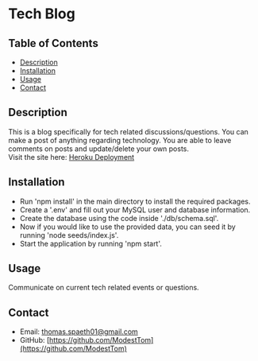 # Tech Blog

  ## Table of Contents ##
  * [Description](#description)
  * [Installation](#installation)
  * [Usage](#usage)
  * [Contact](#contact)

  ## Description ##
  This is a blog specifically for tech related discussions/questions. You can make a post of anything regarding technology. You are able to leave comments on posts and update/delete your own posts. \
  Visit the site here: [Heroku Deployment](https://mysterious-bastion-30368.herokuapp.com/)


  ## Installation ##
  * Run 'npm install' in the main directory to install the required packages.
  * Create a '.env' and fill out your MySQL user and database information.
  * Create the database using the code inside './db/schema.sql'.
  * Now if you would like to use the provided data, you can seed it by running 'node seeds/index.js'.
  * Start the application by running 'npm start'.

  ## Usage ##
  Communicate on current tech related events or questions.

  ## Contact ##
  * Email: thomas.spaeth01@gmail.com
  * GitHub: [https://github.com/ModestTom](https://github.com/ModestTom)
